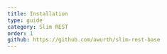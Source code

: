 ```yaml
---
title: Installation
type: guide
category: Slim REST
order: 1
github: https://github.com/awurth/slim-rest-base
---
```

